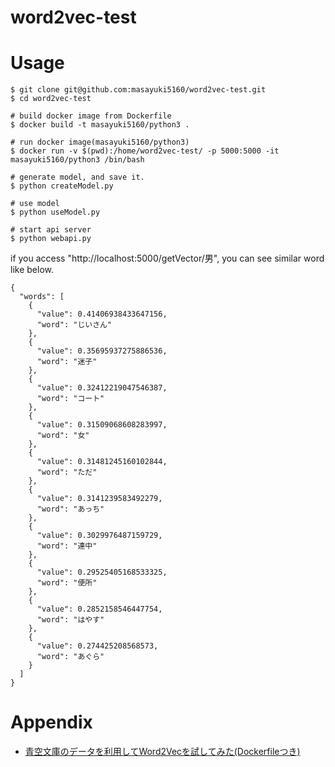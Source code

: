 # word2vec-test

# Usage

```
$ git clone git@github.com:masayuki5160/word2vec-test.git
$ cd word2vec-test

# build docker image from Dockerfile
$ docker build -t masayuki5160/python3 .

# run docker image(masayuki5160/python3)
$ docker run -v $(pwd):/home/word2vec-test/ -p 5000:5000 -it masayuki5160/python3 /bin/bash

# generate model, and save it. 
$ python createModel.py

# use model
$ python useModel.py

# start api server
$ python webapi.py
```

if you access "http://localhost:5000/getVector/男", you can see similar word like below.
```
{
  "words": [
    {
      "value": 0.41406938433647156, 
      "word": "じいさん"
    }, 
    {
      "value": 0.35695937275886536, 
      "word": "迷子"
    }, 
    {
      "value": 0.32412219047546387, 
      "word": "コート"
    }, 
    {
      "value": 0.31509068608283997, 
      "word": "女"
    }, 
    {
      "value": 0.31481245160102844, 
      "word": "ただ"
    }, 
    {
      "value": 0.3141239583492279, 
      "word": "あっち"
    }, 
    {
      "value": 0.3029976487159729, 
      "word": "連中"
    }, 
    {
      "value": 0.29525405168533325, 
      "word": "便所"
    }, 
    {
      "value": 0.2852158546447754, 
      "word": "はやす"
    }, 
    {
      "value": 0.274425208568573, 
      "word": "あぐら"
    }
  ]
}
```

# Appendix

- [青空文庫のデータを利用してWord2Vecを試してみた(Dockerfileつき)](https://qiita.com/masayuki5160/items/a5f442e0e21bc0652f49)
